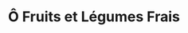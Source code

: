 ---
title: "Ô Fruits et Légumes Frais"
url: /libreville/o-fruits-et-legumes-frais/
shop: légumes
---